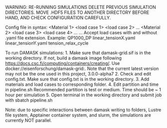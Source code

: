 WARNING: RE-RUNNING SIMULATIONS DELETE PREVIOUS SIMULATION DIRECTORIES. MOVE 
.HDF5 FILES TO ANOTHER DIRECTORY BEFORE HAND, AND CHECK CONFIGURATION CAREFULLY.

Config file in syntax:
<Material 1> <load case 1> <load case 2> ...
<Material 2> <load case 3> <load case 4> ...
...
Accept load cases with and without .yaml file extension. Example:
QP1000_DP linear_tensionX.yaml linear_tensionY.yaml tension_relax_cycle

To run DAMASK simulations:
    1.  Make sure that damask-grid.sif is in the working directory. If not, build
        a damask image following https://docs.csc.fi/computing/containers/creating/.
        Use docker://eisenforschung/damask-grid:<version>.
        Note that the current latest version may not be the one used in this
        project, 3.0.0-alpha7
    2.  Check and edit config.txt. Make sure that config.txt is in the working
        directory.
    3.  Add materials and load cases to corresponding folder.
    4.  Edit partition and time in pipeline.sh Recommended partition is
        test or medium. Time should be ~ 1 hour per simulation
    5.  Open terminal in the working directory and submit job with
        sbatch pipeline.sh
        
Note: due to specific interactions between damask writing to folders, Lustre file
system, Apptainer container system, and slurm, the simulations are currently NOT
parallel.